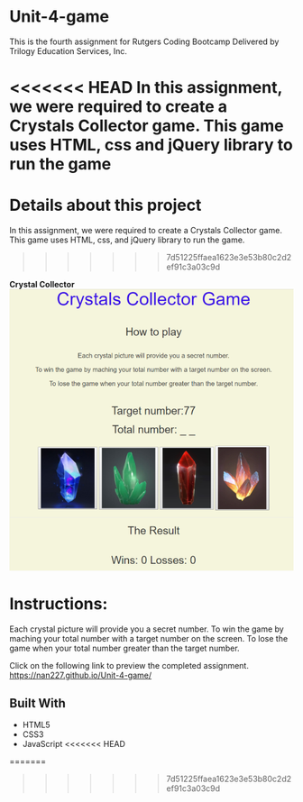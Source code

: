 # Unit-4-game

This is the fourth assignment for Rutgers Coding Bootcamp Delivered by Trilogy Education Services, Inc.

<<<<<<< HEAD
In this assignment, we were required to create a Crystals Collector game. This game uses HTML, css and jQuery library to run the game
=======
# Details about this project

In this assignment, we were required to create a Crystals Collector game. This game uses HTML, css, and jQuery library to run the game.
>>>>>>> 7d51225ffaea1623e3e53b80c2d2ef91c3a03c9d

**Crystal Collector**
![](assets/images/crystals-collector-game.png)



# Instructions:

Each crystal picture will provide you a secret number.
To win the game by maching your total number with a target number on the screen.
To lose the game when your total number greater than the target number.

Click on the following link to preview the completed assignment.  
 https://nan227.github.io/Unit-4-game/

## Built With

* HTML5
* CSS3
* JavaScript 
<<<<<<< HEAD

=======
>>>>>>> 7d51225ffaea1623e3e53b80c2d2ef91c3a03c9d
